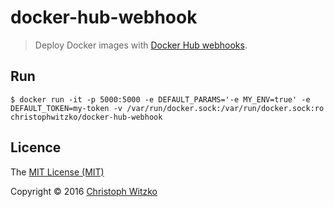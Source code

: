 # docker-hub-webhook
> Deploy Docker images with [Docker Hub webhooks](https://docs.docker.com/docker-hub/webhooks/).

## Run

    $ docker run -it -p 5000:5000 -e DEFAULT_PARAMS='-e MY_ENV=true' -e DEFAULT_TOKEN=my-token -v /var/run/docker.sock:/var/run/docker.sock:ro christophwitzko/docker-hub-webhook

## Licence

The [MIT License (MIT)](http://opensource.org/licenses/MIT)

Copyright © 2016 [Christoph Witzko](https://twitter.com/christophwitzko)
